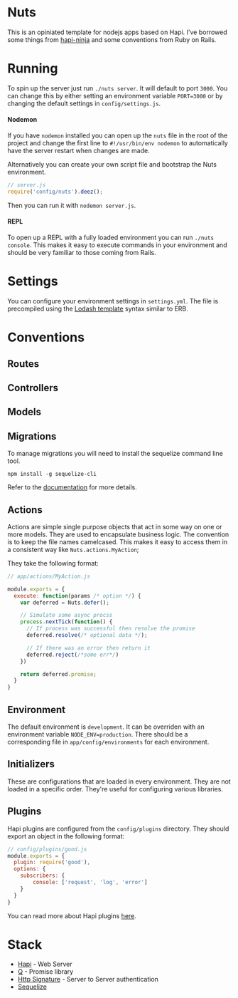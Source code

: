 # Nuts

This is an opiniated template for nodejs apps based on Hapi. I've borrowed some things from [hapi-ninja](https://github.com/poeticninja/hapi-ninja) and some conventions from Ruby on Rails.

# Running

To spin up the server just run `./nuts server`. It will default to port `3000`. You can change this by either setting an environment variable `PORT=3000` or by changing the default settings in `config/settings.js`.

#### Nodemon
If you have `nodemon` installed you can open up the `nuts` file in the root of the project and change the first line to `#!/usr/bin/env nodemon` to automatically have the server restart when changes are made. 

Alternatively you can create your own script file and bootstrap the Nuts environment.

```javascript
// server.js
require('config/nuts').deez();
```

Then you can run it with `nodemon server.js`.

#### REPL

To open up a REPL with a fully loaded environment you can run `./nuts console`. This makes it easy to execute commands in your environment and should be very familiar to those coming from Rails.

# Settings

You can configure your environment settings in `settings.yml`. The file is precompiled using the [Lodash template](https://lodash.com/docs#template) syntax similar to ERB.

# Conventions

## Routes

## Controllers

## Models

## Migrations

To manage migrations you will need to install the sequelize command line tool.

```
npm install -g sequelize-cli
```

Refer to the [documentation](http://sequelizejs.com/docs/latest/migrations) for more details.

## Actions

Actions are simple single purpose objects that act in some way on one or more models. They are used to encapsulate business logic. The convention is to keep the file names camelcased. This makes it easy to access them in a consistent way like `Nuts.actions.MyAction`;

They take the following format:

```javascript
// app/actions/MyAction.js

module.exports = {
  execute: function(params /* option */) {
    var deferred = Nuts.defer();

    // Simulate some async procss
    process.nextTick(function() {
      // If process was successful then resolve the promise
      deferred.resolve(/* optional data */);

      // If there was an error then return it
      deferred.reject(/*some err*/)
    })

    return deferred.promise;
  }
}
```

## Environment

The default environment is `development`. It can be overriden with an environment variable `NODE_ENV=production`. There should be a corresponding file in `app/config/environments` for each environment.

## Initializers

These are configurations that are loaded in every environment. They are not loaded in a specific order. They're useful for configuring various libraries.

## Plugins

Hapi plugins are configured from the `config/plugins` directory. They should export an object in the following format:

```javascript
// config/plugins/good.js
module.exports = {
  plugin: require('good'),
  options: {
    subscribers: {
        console: ['request', 'log', 'error']
    }
  }
}
```

You can read more about Hapi plugins [here](http://hapijs.com/tutorials/plugins).

# Stack

- [Hapi](http://hapijs.com/) - Web Server
- [Q](https://github.com/kriskowal/q) - Promise library
- [Http Signature](https://github.com/joyent/node-http-signature) - Server to Server authentication
- [Sequelize](http://sequelizejs.com/)


